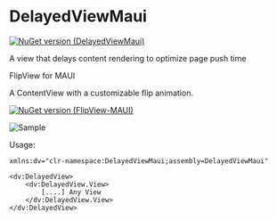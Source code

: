 # DelayedViewMaui

 [![NuGet version (DelayedViewMaui)](https://img.shields.io/nuget/v/DelayedViewMaui.svg)](https://www.nuget.org/packages/DelayedViewMaui/)

 A view that delays content rendering to optimize page push time


FlipView for MAUI

A ContentView with a customizable flip animation.

[![NuGet version (FlipView-MAUI)](https://img.shields.io/nuget/v/FlipView-MAUI.svg)](https://www.nuget.org/packages/FlipView-MAUI/)


![Sample](https://raw.githubusercontent.com/Jon2G/DelayedViewMaui/main/sample.gif)

Usage:
```
xmlns:dv="clr-namespace:DelayedViewMaui;assembly=DelayedViewMaui"
```

```
<dv:DelayedView>
    <dv:DelayedView.View>
        [....] Any View
    </dv:DelayedView.View>
</dv:DelayedView>
```

